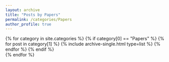 ```yaml
---
layout: archive
title: "Posts by Papers"
permalink: /categories/Papers
author_profile: true
---
```

{% for category in site.categories %}
  {% if category[0] == "Papers" %}
    {% for post in category[1] %}
      {% include archive-single.html type=list %}
    {% endfor %}
  {% endif %}  
{% endfor %}  
